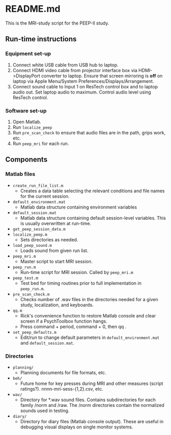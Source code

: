# README.md

This is the MRI-study script for the PEEP-II study.

## Run-time instructions

### Equipment set-up

1. Connect white USB cable from USB hub to laptop.
2. Connect HDMI video cable from projector interface box via HDMI->DisplayPort converter to laptop. Ensure that screen mirroring is **off** on laptop via Apple Menu/System Preferences/Displays/Arrangement.
3. Connect sound cable to Input 1 on ResTech control box and to laptop audio out. Set laptop audio to maximum. Control audio level using ResTech control.

### Software set-up

1. Open Matlab.
2. Run `localize_peep`
3. Run `pre_scan_check` to ensure that audio files are in the path, grips work, etc.
4. Run `peep_mri` for each run.

## Components

### Matlab files

- ```create_run_file_list.m```
    + Creates a data table selecting the relevant conditions and file names for the current session.
- ```default_environment.mat```
	+ Matlab data structure containing environment variables
- ```default_session.mat```
    + Matlab data structure containing default session-level variables. This is usually overwritten at run-time.
- ```get_peep_session_data.m```
- `localize_peep.m`
    + Sets directories as needed.
- ```load_peep_sound.m```
    + Loads sound from given run list.
- ```peep_mri.m```
    + Master script to start MRI session.
- ```peep_run.m```
    + Run-time script for MRI session. Called by ```peep_mri.m```
- ```peep_test.m```
    + Test bed for timing routines prior to full implementation in ```peep_run.m```.
- ```pre_scan_check.m```
    + Checks number of .wav files in the directories needed for a given study, localization, and keyboards.
- ```qq.m```
    + Rick's convenience function to restore Matlab console and clear screen if a PsychToolbox function hangs.
    + Press command + period, command + 0, then qq <enter>.
- ```set_peep_defaults.m```
    + Edit/run to change default parameters in ```default_environment.mat``` and ```default_session.mat```.

### Directories

- ```planning/```
    + Planning documents for file formats, etc.
- ```beh/```
    + Future home for key presses during MRI and other measures (script ratings?). nnnn-mri-sess-{1,2}.csv, etc.
- ```wav/```
    + Directory for *.wav sound files. Contains subdirectories for each family <nnnn>/norm and <nnnn>/raw. The <nnnn>/norm directories contain the normalized sounds used in testing.
- ```diary/```
    + Directory for diary files (Matlab console output). These are useful in debugging visual displays on single monitor systems.
 